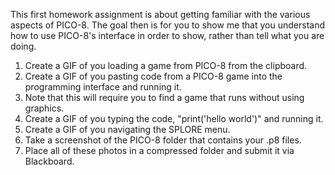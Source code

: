 This first homework assignment is about getting familiar with the various aspects of PICO-8. The goal then is for you to show me that you understand how to use PICO-8's interface in order to show, rather than tell what you are doing. 

1. Create a GIF of you loading a game from PICO-8 from the clipboard. 
1. Create a GIF of you pasting code from a PICO-8 game into the programming interface and running it.
  1. Note that this will require you to find a game that runs without using graphics. 
1. Create a GIF of you typing the code, "print('hello world')" and running it. 
1. Create a GIF of you navigating the SPLORE menu.
1. Take a screenshot of the PICO-8 folder that contains your .p8 files.
1. Place all of these photos in a compressed folder and submit it via Blackboard.
